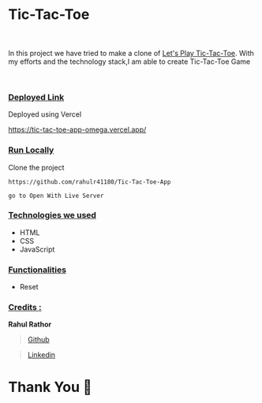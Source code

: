 # Tic-Tac-Toe  &nbsp;   &nbsp;   &nbsp;   &nbsp;   &nbsp; &nbsp;   &nbsp;   &nbsp;   &nbsp;   &nbsp; &nbsp;   &nbsp;   &nbsp;   &nbsp;   &nbsp; &nbsp;   &nbsp;   &nbsp;   &nbsp;   &nbsp;  &nbsp;   &nbsp;    &nbsp;   &nbsp;   &nbsp;   &nbsp;

In this project we have tried to make a clone of <a href="https://tic-tac-toe-app-omega.vercel.app/" target="_blank">Let's Play Tic-Tac-Toe</a>. With my efforts and the technology stack,I am able to create Tic-Tac-Toe Game

<img src="https://ibb.co/G00rRVr" alt="" />

<img src="https://miro.medium.com/max/1366/1*7uvxfYiBgArBXJKfn3GsCQ.png" alt="" />

<img src="https://miro.medium.com/max/1366/1*QZCeDhjgORgKlCAPSIGwsA.png" alt="" />

<img src="https://miro.medium.com/max/1369/1*Hcgv6hy-pSa2k4oi_NwkTg.png" alt="" />

<div style='page-break-after: always'></div>

### <u>Deployed Link</u>

Deployed using Vercel

<a target="_blank" src="https://tic-tac-toe-app-omega.vercel.app/">https://tic-tac-toe-app-omega.vercel.app/</a>



### <u>Run Locally</u>

Clone the project

```
https://github.com/rahulr41180/Tic-Tac-Toe-App
```


```
go to Open With Live Server
```

<div style='page-break-after: always'></div>

### <u>Technologies we used</u>

- HTML
- CSS
- JavaScript

<div style='page-break-after: always'></div>

### <u>Functionalities</u>

- Reset

<div style='page-break-after: always'></div>

<div style='page-break-after: always'></div>

### <u>Credits :</u>


<b>Rahul Rathor</b>

> <a href="https://github.com/rahulr41180" target="_blank">Github</a>

> <a href="https://www.linkedin.com/in/rahul--rathor/" target="_blank">Linkedin</a>

# Thank You :sparkling_heart:
